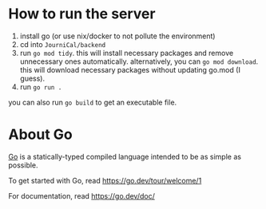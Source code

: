 # How to run the server

1. install go (or use nix/docker to not pollute the environment)
2. cd into `JourniCal/backend`
3. run `go mod tidy`. this will install necessary packages and remove unnecessary ones automatically.
   alternatively, you can `go mod download`. this will download necessary packages without updating go.mod (I guess).
4. run `go run .`

you can also run `go build` to get an executable file.

# About Go

[Go](https://go.dev/) is a statically-typed compiled language intended to be as simple as possible.

To get started with Go, read https://go.dev/tour/welcome/1

For documentation, read https://go.dev/doc/
